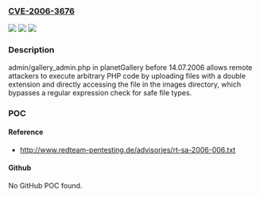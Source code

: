 ### [CVE-2006-3676](https://cve.mitre.org/cgi-bin/cvename.cgi?name=CVE-2006-3676)
![](https://img.shields.io/static/v1?label=Product&message=n%2Fa&color=blue)
![](https://img.shields.io/static/v1?label=Version&message=n%2Fa&color=blue)
![](https://img.shields.io/static/v1?label=Vulnerability&message=n%2Fa&color=brighgreen)

### Description

admin/gallery_admin.php in planetGallery before 14.07.2006 allows remote attackers to execute arbitrary PHP code by uploading files with a double extension and directly accessing the file in the images directory, which bypasses a regular expression check for safe file types.

### POC

#### Reference
- http://www.redteam-pentesting.de/advisories/rt-sa-2006-006.txt

#### Github
No GitHub POC found.

